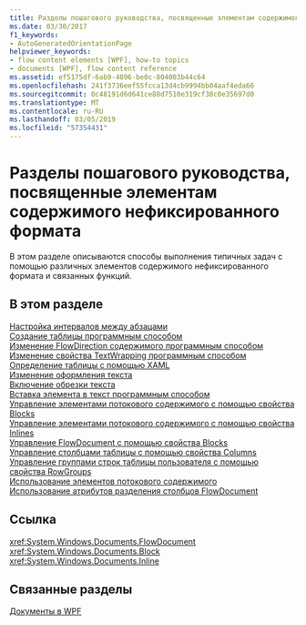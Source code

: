 ```yaml
---
title: Разделы пошагового руководства, посвященные элементам содержимого нефиксированного формата
ms.date: 03/30/2017
f1_keywords:
- AutoGeneratedOrientationPage
helpviewer_keywords:
- flow content elements [WPF], how-to topics
- documents [WPF], flow content reference
ms.assetid: ef5175df-6ab9-4096-be0c-804003b44c64
ms.openlocfilehash: 241f3736eef55fcca13d4cb9994bb04aaf4eda66
ms.sourcegitcommit: 0c48191d6d641ce88d7510e319cf38c0e35697d0
ms.translationtype: MT
ms.contentlocale: ru-RU
ms.lasthandoff: 03/05/2019
ms.locfileid: "57354431"
---
```

# <a name="flow-content-elements-how-to-topics"></a>Разделы пошагового руководства, посвященные элементам содержимого нефиксированного формата
В этом разделе описываются способы выполнения типичных задач с помощью различных элементов содержимого нефиксированного формата и связанных функций.  
  
## <a name="in-this-section"></a>В этом разделе  
 [Настройка интервалов между абзацами](how-to-adjust-spacing-between-paragraphs.md)  
 [Создание таблицы программным способом](how-to-build-a-table-programmatically.md)  
 [Изменение FlowDirection содержимого программным способом](how-to-change-the-flowdirection-of-content-programmatically.md)  
 [Изменение свойства TextWrapping программным способом](how-to-change-the-textwrapping-property-programmatically.md)  
 [Определение таблицы с помощью XAML](how-to-define-a-table-with-xaml.md)  
 [Изменение оформления текста](how-to-alter-the-typography-of-text.md)  
 [Включение обрезки текста](how-to-enable-text-trimming.md)  
 [Вставка элемента в текст программным способом](how-to-insert-an-element-into-text-programmatically.md)  
 [Управление элементами потокового содержимого с помощью свойства Blocks](how-to-manipulate-flow-content-elements-through-the-blocks-property.md)  
 [Управление элементами потокового содержимого с помощью свойства Inlines](how-to-manipulate-flow-content-elements-through-the-inlines-property.md)  
 [Управление FlowDocument с помощью свойства Blocks](how-to-manipulate-a-flowdocument-through-the-blocks-property.md)  
 [Управление столбцами таблицы с помощью свойства Columns](how-to-manipulate-table-columns-through-the-columns-property.md)  
 [Управление группами строк таблицы пользователя с помощью свойства RowGroups](how-to-manipulate-table-row-groups-through-the-rowgroups-property.md)  
 [Использование элементов потокового содержимого](how-to-use-flow-content-elements.md)  
 [Использование атрибутов разделения столбцов FlowDocument](how-to-use-flowdocument-column-separating-attributes.md)  
  
## <a name="reference"></a>Ссылка  
 <xref:System.Windows.Documents.FlowDocument>  
  <xref:System.Windows.Documents.Block>  
  <xref:System.Windows.Documents.Inline>  
  
## <a name="related-sections"></a>Связанные разделы  
 [Документы в WPF](documents-in-wpf.md)
